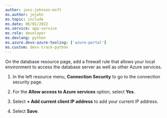 ```yaml
---
author: jess-johnson-msft
ms.author: jejohn
ms.topic: include
ms.date: 06/01/2022
ms.service: app-service
ms.role: developer
ms.devlang: python
ms.azure.devx-azure-tooling: ['azure-portal']
ms.custom: devx-track-python
---
```


On the database resource page, add a firewall rule that allows your local environment to access the database server as well as other Azure services.

1. In the left resource menu, **Connection Security** to go to the connection security page.

1. For the **Allow access to Azure services** option, select **Yes**.

1. Select **+ Add current client IP address** to add your current IP address.

1. Select **Save**.
